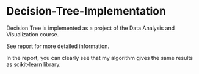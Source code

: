 # Decision-Tree-Implementation
Decision Tree is implemented as a project of the Data Analysis and Visualization course.

See [report](https://github.com/schroscatt/Decision-Tree-Implementation/blob/main/report.pdf) for more detailed information.

In the report, you can clearly see that my algorithm gives the same results as scikit-learn library.
